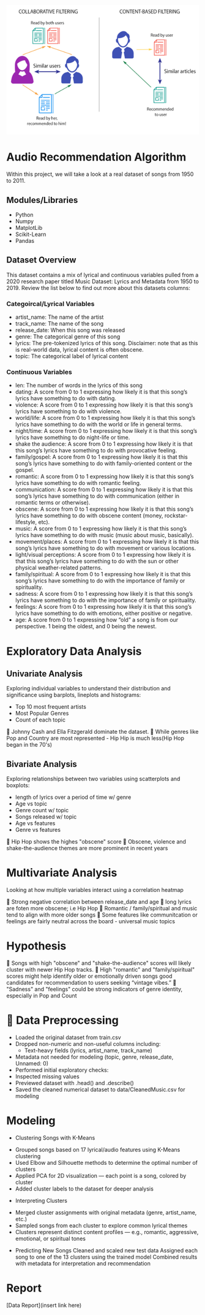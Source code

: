 ![screenshots](Images/Intro.png)

# Audio Recommendation Algorithm 

Within this project, we will take a look at a real dataset of songs from 1950 to 2011. 


## Modules/Libraries

- Python 
- Numpy
- MatplotLib
- Scikit-Learn
- Pandas 


## Dataset Overview

This dataset contains a mix of lyrical and continuous variables pulled from a 2020 research paper titled Music Dataset: Lyrics and Metadata from 1950 to 2019. Review the list below to find out more about this datasets columns:

### Categoircal/Lyrical Variables 

- artist_name: The name of the artist
- track_name: The name of the song
- release_date: When this song was released
- genre: The categorical genre of this song
- lyrics: The pre-tokenized lyrics of this song. Disclaimer: note that as this is real-world data, lyrical content is often obscene. 
- topic: The categorical label of lyrical content

### Continuous Variables 

- len:  The number of words in the lyrics of this song
- dating: A score from 0 to 1 expressing how likely it is that this song’s lyrics have something to do with dating.
- violence: A score from 0 to 1 expressing how likely it is that this song’s lyrics have something to do with violence.
- world/life: A score from 0 to 1 expressing how likely it is that this song’s lyrics have something to do with the world or life in general terms.
- night/time: A score from 0 to 1 expressing how likely it is that this song’s lyrics have something to do night-life or time.
- shake the audience: A score from 0 to 1 expressing how likely it is that this song’s lyrics have something to do with provocative feeling.
- family/gospel: A score from 0 to 1 expressing how likely it is that this song’s lyrics have something to do with family-oriented content or the gospel.
- romantic: A score from 0 to 1 expressing how likely it is that this song’s lyrics have something to do with romantic feeling.
- communication: A score from 0 to 1 expressing how likely it is that this song’s lyrics have something to do with communication (either in romantic terms or otherwise).
- obscene: A score from 0 to 1 expressing how likely it is that this song’s lyrics have something to do with obscene content (money, rockstar-lifestyle, etc).
- music: A score from 0 to 1 expressing how likely it is that this song’s lyrics have something to do with music (music about music, basically).
- movement/places: A score from 0 to 1 expressing how likely it is that this song’s lyrics have something to do with movement or various locations.
- light/visual perceptions: A score from 0 to 1 expressing how likely it is that this song’s lyrics have something to do with the sun or other physical weather-related patterns.
- family/spiritual: A score from 0 to 1 expressing how likely it is that this song’s lyrics have something to do with the importance of family or spirituality.
- sadness: A score from 0 to 1 expressing how likely it is that this song’s lyrics have something to do with the importance of family or spirituality.
- feelings: A score from 0 to 1 expressing how likely it is that this song’s lyrics have something to do with emotions, either positive or negative.
- age: A score from 0 to 1 expressing how “old” a song is from our perspective. 1 being the oldest, and 0 being the newest.

# Exploratory Data Analysis 

## Univariate Analysis 

Exploring individual variables to understand their distribution and significance using barplots, lineplots and histograms:
- Top 10 most frequent artists 
- Most Popular Genres
- Count of each topic 

🔑 Johnny Cash and Ella Fitzgerald dominate the dataset. 
🔑 While genres like Pop and Country are most represented - Hip Hip is much less(Hip Hop began in the 70's)




## Bivariate Analysis 

Exploring relationships between two variables using scatterplots and boxplots:

- length of lyrics over a period of time w/ genre
- Age vs topic 
- Genre count w/ topic 
- Songs released w/ topic 
- Age vs features
- Genre vs features

🔑 Hip Hop shows the highes "obscene" score 
🔑 Obscene, violence and shake-the-audience themes are more prominent in recent years  


# Multivariate Analysis 

Looking at how multiple variables interact using a correlation heatmap


🔑 Strong negative correlation between release_date and age 
🔑 long lyrics are foten more obscene; i.e Hip Hop 
🔑 Romantic / family/spiritual and music tend to align with more older songs 
🔑 Some features like communitcation or feelings are fairly neutral across the board - universal music topics


# Hypothesis 

🧠 Songs with high "obscene" and "shake-the-audience" scores will likely cluster with newer Hip Hop tracks.
🧠 High "romantic" and "family/spiritual" scores might help identify older or emotionally driven songs 
       good candidates for recommendation to users seeking “vintage vibes.”
🧠 "Sadness" and "feelings" could be strong indicators of genre identity, especially in Pop and Count



#  🔧 Data Preprocessing

- Loaded the original dataset from train.csv
- Dropped non-numeric and non-useful columns including:
    - Text-heavy fields (lyrics, artist_name, track_name)
- Metadata not needed for modeling (topic, genre, release_date, Unnamed: 0)
- Performed initial exploratory checks:
- Inspected missing values
- Previewed dataset with .head() and .describe()
- Saved the cleaned numerical dataset to data/CleanedMusic.csv for modeling


# Modeling 

* Clustering Songs with K-Means 
- Grouped songs based on 17 lyrical/audio features using K-Means clustering
- Used Elbow and Silhouette methods to determine the optimal number of clusters
- Applied PCA for 2D visualization — each point is a song, colored by cluster
- Added cluster labels to the dataset for deeper analysis

* Interpreting Clusters
- Merged cluster assignments with original metadata (genre, artist_name, etc.)
- Sampled songs from each cluster to explore common lyrical themes
- Clusters represent distinct content profiles — e.g., romantic, aggressive, emotional, or spiritual tones

* Predicting New Songs
Cleaned and scaled new test data
Assigned each song to one of the 13 clusters using the trained model
Combined results with metadata for interpretation and recommendation

# Report 
[Data Report](insert link here)